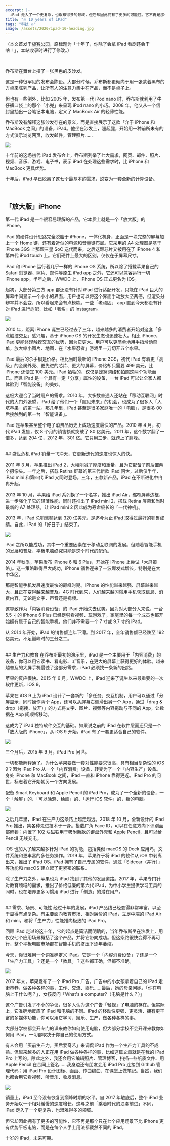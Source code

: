 ```yaml
---
excerpt: |-
  iPad 走入了一个更复杂，也艰难得多的领域，但它却因此拥有了更多的可能性。它不再是那个只在七个应用场景下比 iPhone 更有优势平板电脑，而是在每个人手上用法都截然不同的 iPad。
title: "🔥 10 years of iPad"
tags: "科技 🔥"
image: /assets/2020/ipad-10-heading.jpg
---
```


（本文首发于[极客公园](https://mp.weixin.qq.com/s/QVRtbOs6NOvQ-YI9xz-N6g)，原标题为「十年了，你除了会拿 iPad 看剧还会干啥！」，本站收录时进行了修改。）

<br>

乔布斯在舞台上摆了一张黑色的皮沙发。

这是一种很罕见的发布会陈设。大部分时候，乔布斯都更倾向于用一张蒙着黑布的方桌来陈列产品，让所有人的注意力集中在产品，而不是桌子上。

但也有一些例外，比如 2005 年，发布第一代 iPod nano 时，乔布斯就利用了牛仔裤口袋上的那个「小兜」来呈现 iPod nano 的小巧。2008 年，他又从一个信封里抽出一台笔记本电脑，定义了 MacBook Air 的轻薄性能。

乔布斯没有解释这张沙发存在的意义，而是直接展示了这款「介于 iPhone 和 MacBook 之间」的设备，iPad。他坐在沙发上，翘起腿，开始用一种前所未有的方式演示浏览网页，收发邮件，管理照片……

![](/assets/2020/steve-jobs-ipad.jpg)

十年前的这场初代 iPad 发布会上，乔布斯列举了七大需求，网页、邮件、照片、视频、音乐、游戏、电子书，表示 iPad 在处理这些需求时，比 iPhone 和 MacBook 更具优势。

十年后，iPad 早已脱离了这七个最基本的需求，蜕变为一套全新的计算设备。

<br>

## 「放大版」iPhone
第一代 iPad 是一个很容易理解的产品，它本质上就是一个「放大版」的 iPhone。

iPad 的硬件设计思路完全脱胎于 iPhone，一体化机身，正面是一块完整的屏幕加上一个 Home 键，还有着近似的电源和音量键布局。它采用的 A4 处理器是基于 iPhone 3GS 上那颗三星 SoC 迭代而来，之后这颗芯片又被用在了 iPhone 4 和第四代 iPod touch 上。它们硬件上最大的区别，仅仅在于屏幕尺寸。

iPad 和 iPhone 运行着几乎一样的 iPhone OS 系统，所以除了搭载苹果自己的 Safari 浏览器、照片、邮件等原生 iPad app 之外，它还可以兼容运行一切 iPhone app。半年之后，WWDC 上，iPhone OS 正式更名为 iOS。

起初，大部分第三方 app 都还没有针对 iPad 进行适配开发，只能在 iPad 巨大的屏幕中间显示一个小小的界面，用户也可以将这个界面手动放大至两倍，但渲染分辨率并不会变，所以看起来会有点模糊。一些「老顽固」 app 直到今天都没有针对 iPad 进行适配，比如「著名」的 Instagram。

![](/assets/2020/instagram-on-ipad.jpg)

2010 年，距离 iPhone 诞生已经过去了三年，越来越多的消费者开始对这套「多点触控交互」感兴趣，基于 iPhone OS 的开发生态也迅速壮大。相比 iPhone，iPad 更能体现触摸交互的优势，因为它更大。用户可以更简单地用手指滑动菜单，放大缩小图片、地图，在「水果忍者」游戏里一刀切开五个水果。

iPad 最后的杀手锏是价格。相比当时最新的 iPhone 3GS，初代 iPad 有着更「高级」的金属外壳、更先进的芯片、更大的屏幕，价格却只需要 499 美元，比 iPhone 还便宜 100 美元。iPad 牺牲的，仅仅是蜂窝网络和拍照这两个功能而已。而且 iPad 是一个具有一定「分享」属性的设备，一台 iPad 可以让全家人都体验到「智能设备」的美妙。

这极大迎合了当时用户的需求。2010 年，大多数普通人还站在「移动互联网」时代的大门外张望，iPad 给了他们一个「窥见未来」的机会，也成为了很多人「入坑苹果」的第一站。那几年里，iPad 甚至是很多家庭唯一的「电脑」，是很多 00 后接触到的第一台「智能设备」。

iPad 是苹果甚至整个电子消费品历史上成功速度最快的产品。2010 年 4 月，初代 iPad 发售，仅 8 个月的销售额就突破了 80 亿美元。2011 年，这个数字翻了一倍多，达到 204 亿，2012 年，301 亿。它只用三步，就跨上了巅峰。 

<br>
## 盛世危机
iPad 销量一飞冲天，它更新迭代的速度也惊人的快。

2011 年 3 月，苹果推出 iPad 2，大幅削减了厚度和重量，且为它配备了前后置两个摄像头。一年之后，搭载 Retina 屏幕的第三代新款 iPad 问世，过后仅半年，iPad mini 和第四代 iPad 又同时登场。三年，五款新产品，iPad 在不断进化中冉冉升起。

2013 年 10 月，苹果给 iPad 系列换了一个名字，推出 iPad Air，缩窄屏幕边框，进一步强化了它的轻薄性能，同时还推出了 iPad mini 2，搭载 Retina 屏幕和当时最新的 A7 处理器，让 iPad mini 2 因此成为寿命极长的「一代神机」。

2013 年，iPad 总销售额达到 320 亿美元，是迄今为止 iPad 取得过最好的销售成绩。自此，iPad 的「好日子」结束了。

![](/assets/2020/photographer-with-iphone.jpg)

iPad 之所以能成功，其中一个重要因素在于移动互联网的发展。但随着智能手机的发展和普及，平板电脑终究只能是这个时代的配角。

2014 年秋季，苹果发布 iPhone 6 和 6 Plus，开始在 iPhone 上尝试「大屏策略」。这一策略取得巨大成功，iPhone 销售迎来了一波爆发式增长，特别是在大中华区。

那是智能手机发展速度最快的巅峰时期。iPhone 的性能越来越强、屏幕越来越大，且正在变得越来越普及。4G 时代到来，人们越来越习惯用手机获取信息、消费内容，无论是文字、声音还是视频。

这导致作为「内容消费设备」的 iPad 开始失去优势。因为对大部分人来说，一台 5.5 寸的 iPhone 6 Plus 已经足够看视频、玩游戏了，家庭里的每一个成员也都开始拥有属于自己的智能手机，他们并不需要一个 7 寸或 9.7 寸的 iPad。

从 2014 年开始，iPad 的销售额连年下滑。到 2017 年，全年销售额已经跌至 192 亿美元，不足巅峰时的三分之二。

<br>
## 生产力和教育
在乔布斯最初的演示里，iPad 是一个主要用于「内容消费」的设备，你可以用它读书、看电影、听音乐，在更大的屏幕上获得更好的体验。越来越普及的大屏手机侵蚀了这部分需求，iPad 必须找一条新的出路。

苹果的反应很快。2015 年 6 月，WWDC 上，iPad 迎来了诞生以来最重要的一次软件更新，iOS 9。

苹果在 iOS 9 上为 iPad 设计了一套新的「多任务」交互机制，用户可以通过「分屏显示」同时操作两个 App，还可以从屏幕右侧滑出另一个 App，通过「drag & drop（拖拽、放开）」的方式将文字、图片、视频等内容拖动与不同的 App，让数据在 App 间顺畅移动。

这成为了 iPad 独特软件交互的基础。如果说之前的 iPad 在软件层面还只是一个「放大版的 iPhone」，从 iOS 9 开始，iPad 有了一套更适合自己的软件。

![](/assets/2020/ipad-split-view.jpg)

三个月后，2015 年 9 月，iPad Pro 问世。

一切都能解释通了。为什么苹果要做一套对性能要求很高，具有相当复杂性的 iOS 9？因为 iPad Pro 从一个「内容消费」设备，转变为了一个「内容生产」设备。身处 iPhone 和 MacBook 之间，iPad 一直和 iPhone 靠得更近。iPad Pro 的问世，标志着它开始朝另一个方向发展。

配备 Smart Keyboard 和 Apple Pencil 的 iPad Pro，成为了一个全新的设备，一个「触屏」的、「可以涂鸦、绘画」的、「运行 iOS 软件」的，新的电脑。

![](/assets/2020/ipad-notes-10.jpg)

之后几年里，iPad 在生产力这条路上越走越远。2018 年 10 月，全新设计的 iPad Pro 推出，集各种先进技术于一身。搭载广角 Face ID，可以在任意方向下识别面部解锁；内置了 102 块磁铁用于吸附新款的键盘外壳和 Apple Pencil，且可以给 Pencil 无线充电。

iOS 也加入了越来越多针对 iPad 的功能，包括类似 macOS 的 Dock 应用坞，文件系统和更丰富的多任务操作。2019 年，苹果终于将 iPad 的软件从 iOS 中剥离出来，推出了 iPad OS。iPad 拥有了自己专属的软件，通过「Sidecar（并行）」等功能和 macOS 建立起了更紧密的联系。

除了生产力之外，苹果也为 iPad 找到了其他的发展道路。2017 年，苹果专门针对教育领域的需求，推出了价格低廉的第六代 iPad，为中小学生提供学习工具的同时，也在培养更多习惯用 iPad 进行「创造」的潜在用户。

<br>
## 需求、场景、可能性
经过十年的发展，iPad 产品线已经变得非常丰富，以至于显得有点复杂。有主要面向教育市场、相对廉价的 iPad，立足中端的 iPad Air 和 mini，和将「生产力」性能推向极致的 iPad Pro。

回顾 iPad 走过的这十年，它的起点是简洁而明确的，当年乔布斯坐在沙发上，用仅仅七个应用场景概括了这个产品，并将它带向成功。但这条路很快变得不再可行，整个平板电脑市场都在智能手机的挤压下逐年萎缩。

今天，你很难用一个词准确定义 iPad。它是一个「内容消费设备」？还是一个「生产力工具」？还是一个「教具」？这些都正确，但都不准确。

![](/assets/2020/ipad-drone-10.jpg)

2017 年末，苹果发布了一个 iPad Pro 广告，广告中的小女孩拿着自己的 iPad 走街串巷，做各种各样的事，工作、交流、娱乐……最后，她的母亲问她，「你在电脑上干什么呢？」，女孩反问「What's a computer?（电脑是什么？）」

这个广告引发了不小的争议，很多人认为这个广告「轻视」了电脑的存在。但实际上，它准确地反应了 iPad 和电脑的不同。iPad 的移动性更强、更灵活、拥有更丰富的多媒体功能，你可以用它学习、娱乐、生产，做各种各样的事。

大部分学校都会开专门的课来教你如何使用电脑，但大部分学校不会开课来教你如何用 iPad，一切都取决于你自己的使用方式。

有人会用「买前生产力，买后爱奇艺」来调侃 iPad 作为一个生产力工具的不成熟。但越来越多的人正在用 iPad 做各种各样的事，比如这篇文章就是在我的 iPad Pro 上写的。除此之外，我还会用它编辑照片、管理博客，扫描一些纸质文件、用 Apple Pencil 在合同上签名……我身边还有朋友会用 iPad Pro 连接到 Github 管理代码；用 iPad Pro 设计图标、画画、作曲编曲、在课堂上做笔记。当然，我们也都会用它看视频、听音乐、收发消息。

![](/assets/2020/ipad-music-10.jpg)

销量上，iPad 至今没有恢复到巅峰时期的水平。自 2017 年触底后，整个 iPad 业务开始以一个相对缓慢的速度增长。这与之前「乘着时代的浪潮前进」不同，iPad 走入了一个更复杂，也艰难得多的领域。

但它却因此拥有了更多的可能性，它不再是那个只在七个应用场景下比 iPhone 更有优势平板电脑，而是在每个人手上用法都截然不同的 iPad。

十岁的 iPad，未来可期。

